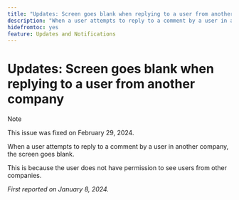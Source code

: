 ```yaml
---
title: "Updates: Screen goes blank when replying to a user from another company"
description: "When a user attempts to reply to a comment by a user in another company, the screen goes blank."
hidefromtoc: yes
feature: Updates and Notifications
---
```


# Updates: Screen goes blank when replying to a user from another company

>[!NOTE]
>
>This issue was fixed on February 29, 2024.

When a user attempts to reply to a comment by a user in another company, the screen goes blank.

This is because the user does not have permission to see users from other companies.

_First reported on January 8, 2024._
